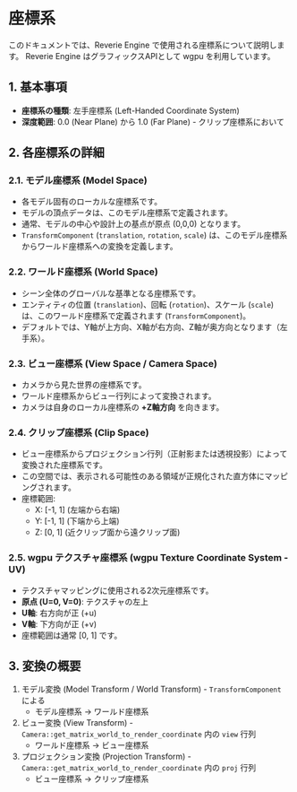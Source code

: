 # 座標系

このドキュメントでは、Reverie Engine で使用される座標系について説明します。
Reverie Engine はグラフィックスAPIとして wgpu を利用しています。

## 1. 基本事項

- **座標系の種類**: 左手座標系 (Left-Handed Coordinate System)
- **深度範囲**: 0.0 (Near Plane) から 1.0 (Far Plane) - クリップ座標系において

## 2. 各座標系の詳細

### 2.1. モデル座標系 (Model Space)

- 各モデル固有のローカルな座標系です。
- モデルの頂点データは、このモデル座標系で定義されます。
- 通常、モデルの中心や設計上の基点が原点 (0,0,0) となります。
- `TransformComponent` (`translation`, `rotation`, `scale`) は、このモデル座標系からワールド座標系への変換を定義します。

### 2.2. ワールド座標系 (World Space)

- シーン全体のグローバルな基準となる座標系です。
- エンティティの位置 (`translation`)、回転 (`rotation`)、スケール (`scale`) は、このワールド座標系で定義されます (`TransformComponent`)。
- デフォルトでは、Y軸が上方向、X軸が右方向、Z軸が奥方向となります（左手系）。

### 2.3. ビュー座標系 (View Space / Camera Space)

- カメラから見た世界の座標系です。
- ワールド座標系からビュー行列によって変換されます。
- カメラは自身のローカル座標系の **+Z軸方向** を向きます。

### 2.4. クリップ座標系 (Clip Space)

- ビュー座標系からプロジェクション行列（正射影または透視投影）によって変換された座標系です。
- この空間では、表示される可能性のある領域が正規化された直方体にマッピングされます。
- 座標範囲:
	- X: [-1, 1] (左端から右端)
	- Y: [-1, 1] (下端から上端)
	- Z: [0, 1] (近クリップ面から遠クリップ面)

### 2.5. wgpu テクスチャ座標系 (wgpu Texture Coordinate System - UV)

- テクスチャマッピングに使用される2次元座標系です。
- **原点 (U=0, V=0)**: テクスチャの左上
- **U軸**: 右方向が正 (+u)
- **V軸**: 下方向が正 (+v)
- 座標範囲は通常 [0, 1] です。

## 3. 変換の概要

1. モデル変換 (Model Transform / World Transform) - `TransformComponent` による
	- モデル座標系 → ワールド座標系
2. ビュー変換 (View Transform) - `Camera::get_matrix_world_to_render_coordinate` 内の `view` 行列
	- ワールド座標系 → ビュー座標系
3. プロジェクション変換 (Projection Transform) - `Camera::get_matrix_world_to_render_coordinate` 内の `proj` 行列
	- ビュー座標系 → クリップ座標系
